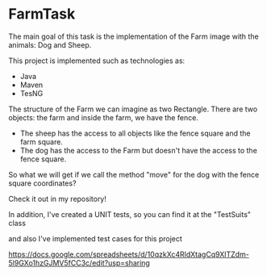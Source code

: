# FarmTask
The main goal of this task is the implementation of the Farm image with the animals: Dog and Sheep. 

This project is implemented such as technologies as:

  - Java
  - Maven
  - TesNG

The structure of the Farm we can imagine as two Rectangle. There are two objects: the farm and inside the farm, we have the fence.
 - The sheep has the access to all objects like the fence square and the farm square. 
 - The dog has the access to the Farm but doesn't have the access to the fence square.


So what we will get if we call the method "move" for the dog with the fence square coordinates? 

Check it out in my repository!

In addition, I've created a UNIT tests, so you can find it at the "TestSuits" class

and also I've implemented test cases for this project 


https://docs.google.com/spreadsheets/d/10qzkXc4RldXtagCq9XITZdm-5l9GXo1hzGJMV5fCC3c/edit?usp=sharing
